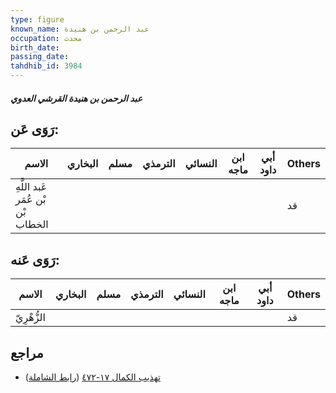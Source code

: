 ```yaml
---
type: figure
known_name: عبد الرحمن بن هنيدة
occupation: محدث
birth_date:
passing_date:
tahdhib_id: 3984
---
```

##### عبد الرحمن بن هنيدة القرشي العدوي

## رَوَى عَن:
| الاسم                             | البخاري | مسلم | الترمذي | النسائي | ابن ماجه | أبي داود | Others |
| --------------------------------- | ------- | ---- | ------- | ------- | -------- | -------- | ------ |
| عَبد اللَّهِ بْن عُمَر بْن الخطاب |         |      |         |         |          |          | قد     |
## رَوَى عَنه:
| الاسم       | البخاري | مسلم | الترمذي | النسائي | ابن ماجه | أبي داود | Others |
| ----------- | ------- | ---- | ------- | ------- | -------- | -------- | ------ |
| الزُّهْرِيّ |         |      |         |         |          |          | قد     |
## مراجع
- [تهذيب الكمال ١٧-٤٧٢](obsidian://open?vault=Tahdhib-al-Kamal&file=Figures/٣٩٨٤-عبد%20الرحمن%20بن%20هنيدة%20القرشي%20العدوي) ([رابط الشاملة](https://shamela.ws/book/3722/9022))